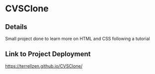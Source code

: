 # CVSClone
## Details
Small project done to learn more on HTML and CSS following a tutorial 
## Link to Project Deployment 
https://terrellzen.github.io/CVSClone/
